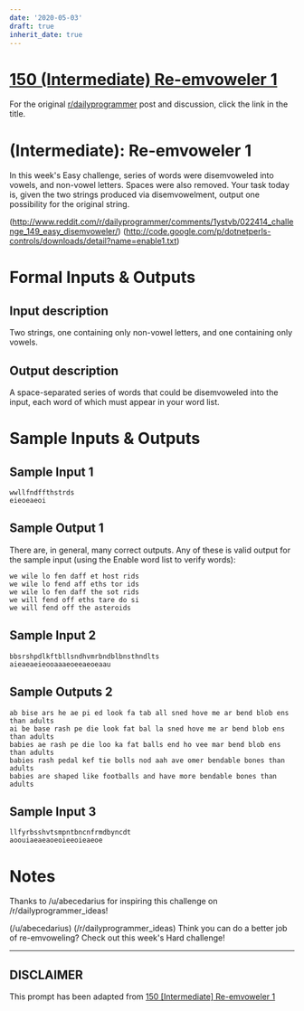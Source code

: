 ```yaml
---
date: '2020-05-03'
draft: true
inherit_date: true
---
```


# [150 (Intermediate) Re-emvoweler 1](https://www.reddit.com/r/dailyprogrammer/comments/1yzlde/022614_challenge_150_intermediate_reemvoweler_1/)

For the original [r/dailyprogrammer](https://www.reddit.com/r/dailyprogrammer/) post and discussion, click the link in the title.

# (Intermediate): Re-emvoweler 1
In this week's Easy challenge, series of words were disemvoweled into vowels, and non-vowel letters. Spaces were also removed. Your task today is, given the two strings produced via disemvowelment, output one possibility for the original string.

(http://www.reddit.com/r/dailyprogrammer/comments/1ystvb/022414_challenge_149_easy_disemvoweler/)
(http://code.google.com/p/dotnetperls-controls/downloads/detail?name=enable1.txt)
# Formal Inputs & Outputs
## Input description
Two strings, one containing only non-vowel letters, and one containing only vowels.

## Output description
A space-separated series of words that could be disemvoweled into the input, each word of which must appear in your word list. 

# Sample Inputs & Outputs
## Sample Input 1

```
wwllfndffthstrds
eieoeaeoi
```
## Sample Output 1
There are, in general, many correct outputs. Any of these is valid output for the sample input (using the Enable word list to verify words):


```
we wile lo fen daff et host rids 
we wile lo fend aff eths tor ids 
we wile lo fen daff the sot rids 
we will fend off eths tare do si 
we will fend off the asteroids
```
## Sample Input 2

```
bbsrshpdlkftbllsndhvmrbndblbnsthndlts
aieaeaeieooaaaeoeeaeoeaau
```
## Sample Outputs 2

```
ab bise ars he ae pi ed look fa tab all sned hove me ar bend blob ens than adults 
ai be base rash pe die look fat bal la sned hove me ar bend blob ens than adults 
babies ae rash pe die loo ka fat balls end ho vee mar bend blob ens than adults 
babies rash pedal kef tie bolls nod aah ave omer bendable bones than adults 
babies are shaped like footballs and have more bendable bones than adults
```
## Sample Input 3

```
llfyrbsshvtsmpntbncnfrmdbyncdt
aoouiaeaeaoeoieeoieaeoe
```
# Notes
Thanks to /u/abecedarius for inspiring this challenge on /r/dailyprogrammer_ideas!

(/u/abecedarius)
(/r/dailyprogrammer_ideas)
Think you can do a better job of re-emvoweling? Check out this week's Hard challenge!


----
## **DISCLAIMER**
This prompt has been adapted from [150 [Intermediate] Re-emvoweler 1](https://www.reddit.com/r/dailyprogrammer/comments/1yzlde/022614_challenge_150_intermediate_reemvoweler_1/
)
